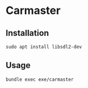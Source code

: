 # Carmaster

## Installation

```
sudo apt install libsdl2-dev
```

## Usage

```
bundle exec exe/carmaster
```

